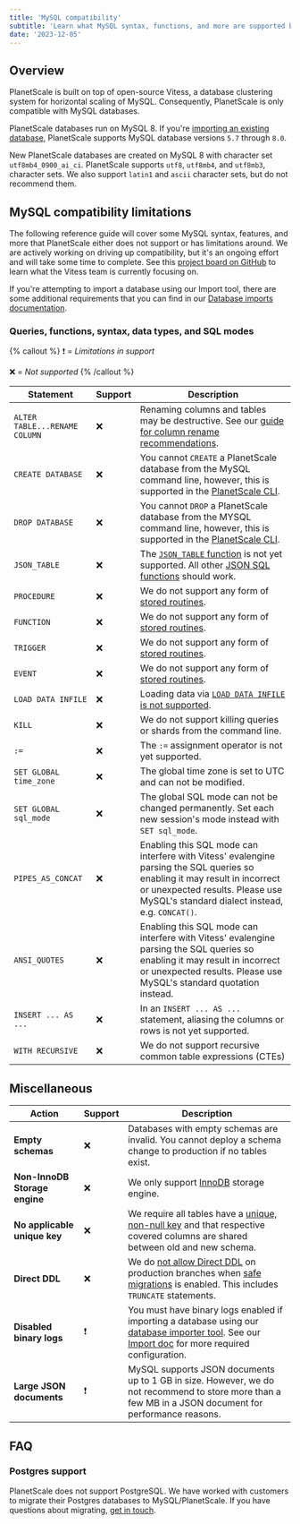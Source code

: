 ```yaml
---
title: 'MySQL compatibility'
subtitle: 'Learn what MySQL syntax, functions, and more are supported by PlanetScale'
date: '2023-12-05'
---
```


## Overview

PlanetScale is built on top of open-source Vitess, a database clustering system for horizontal scaling of MySQL. Consequently, PlanetScale is only compatible with MySQL databases.

PlanetScale databases run on MySQL 8. If you're [importing an existing database](/docs/imports/database-imports), PlanetScale supports MySQL database versions `5.7` through `8.0`.

New PlanetScale databases are created on MySQL 8 with character set `utf8mb4_0900_ai_ci`. PlanetScale supports `utf8`, `utf8mb4`, and `utf8mb3`, character sets. We also support `latin1` and `ascii` character sets, but do not recommend them.

## MySQL compatibility limitations

The following reference guide will cover some MySQL syntax, features, and more that PlanetScale either does not support or has limitations around. We are actively working on driving up compatibility, but it's an ongoing effort and will take some time to complete. See this [project board on GitHub](https://github.com/vitessio/vitess/projects/4) to learn what the Vitess team is currently focusing on.

If you're attempting to import a database using our Import tool, there are some additional requirements that you can find in our [Database imports documentation](/docs/imports/database-imports#import-limitations).

### Queries, functions, syntax, data types, and SQL modes

{% callout %}
❗ = _Limitations in support_

❌ = _Not supported_
{% /callout %}

| Statement                     | Support | Description                                                                                                                                                                                                                                                |
| ----------------------------- | ------- | ---------------------------------------------------------------------------------------------------------------------------------------------------------------------------------------------------------------------------------------------------------- |
| `ALTER TABLE...RENAME COLUMN` | ❌      | Renaming columns and tables may be destructive. See our [guide for column rename recommendations](/docs/learn/handling-table-and-column-renames).                                                                                                          |
| `CREATE DATABASE`             | ❌      | You cannot `CREATE` a PlanetScale database from the MySQL command line, however, this is supported in the [PlanetScale CLI](/docs/reference/database).                                                                                                     |
| `DROP DATABASE`               | ❌      | You cannot `DROP` a PlanetScale database from the MYSQL command line, however, this is supported in the [PlanetScale CLI](/docs/reference/database).                                                                                                       |
| `JSON_TABLE`                  | ❌      | The [`JSON_TABLE` function](https://dev.mysql.com/doc/refman/8.0/en/json-table-functions.html#function_json-table) is not yet supported. All other [JSON SQL functions](https://dev.mysql.com/doc/refman/8.0/en/json-function-reference.html) should work. |
| `PROCEDURE`                   | ❌      | We do not support any form of [stored routines](https://dev.mysql.com/doc/refman/8.0/en/stored-routines.html).                                                                                                                                             |
| `FUNCTION`                    | ❌      | We do not support any form of [stored routines](https://dev.mysql.com/doc/refman/8.0/en/stored-routines.html).                                                                                                                                             |
| `TRIGGER`                     | ❌      | We do not support any form of [stored routines](https://dev.mysql.com/doc/refman/8.0/en/stored-routines.html).                                                                                                                                             |
| `EVENT`                       | ❌      | We do not support any form of [stored routines](https://dev.mysql.com/doc/refman/8.0/en/stored-routines.html).                                                                                                                                             |
| `LOAD DATA INFILE`            | ❌      | Loading data via [`LOAD DATA INFILE` is not supported](https://github.com/vitessio/vitess/issues/2976).                                                                                                                                                    |
| `KILL`                        | ❌      | We do not support killing queries or shards from the command line.                                                                                                                                                                                         |
| `:=`                          | ❌      | The `:=` assignment operator is not yet supported.                                                                                                                                                                                                         |
| `SET GLOBAL time_zone`        | ❌      | The global time zone is set to UTC and can not be modified.                                                                                                                                                                                                |
| `SET GLOBAL sql_mode`         | ❌      | The global SQL mode can not be changed permanently. Set each new session's mode instead with `SET sql_mode`.                                                                                                                                               |
| `PIPES_AS_CONCAT`             | ❌      | Enabling this SQL mode can interfere with Vitess' evalengine parsing the SQL queries so enabling it may result in incorrect or unexpected results. Please use MySQL's standard dialect instead, e.g. `CONCAT()`.                                           |
| `ANSI_QUOTES`                 | ❌      | Enabling this SQL mode can interfere with Vitess' evalengine parsing the SQL queries so enabling it may result in incorrect or unexpected results. Please use MySQL's standard quotation instead.                                                          |
| `INSERT ... AS ...`           | ❌      | In an `INSERT ... AS ...` statement, aliasing the columns or rows is not yet supported.                                                                                                                                                                    |
| `WITH RECURSIVE`              | ❌      | We do not support recursive common table expressions (CTEs)                                                                                                                                                                                                |

## Miscellaneous

| Action                        | Support | Description                                                                                                                                                                                                                                     |
| ----------------------------- | ------- | ----------------------------------------------------------------------------------------------------------------------------------------------------------------------------------------------------------------------------------------------- |
| **Empty schemas**             | ❌      | Databases with empty schemas are invalid. You cannot deploy a schema change to production if no tables exist.                                                                                                                                   |
| **Non-InnoDB Storage engine** | ❌      | We only support [InnoDB](https://dev.mysql.com/doc/refman/8.0/en/innodb-storage-engine.html) storage engine.                                                                                                                                    |
| **No applicable unique key**  | ❌      | We require all tables have a [unique, non-null key](/docs/learn/onlineddl-change-unique-keys) and that respective covered columns are shared between old and new schema.                                                                        |
| **Direct DDL**                | ❌      | We do [not allow Direct DDL](/docs/learn/how-online-schema-change-tools-work) on production branches when [safe migrations](/docs/concepts/safe-migrations) is enabled. This includes `TRUNCATE` statements.                                    |
| **Disabled binary logs**      | ❗      | You must have binary logs enabled if importing a database using our [database importer tool](/docs/imports/database-imports). See our [Import doc](/docs/imports/database-imports#server-configuration-issues) for more required configuration. |
| **Large JSON documents**      | ❗      | MySQL supports JSON documents up to 1 GB in size. However, we do not recommend to store more than a few MB in a JSON document for performance reasons.                                                                                          |

## FAQ

### Postgres support

PlanetScale does not support PostgreSQL. We have worked with customers to migrate their Postgres databases to MySQL/PlanetScale. If you have questions about migrating, [get in touch](/contact).
